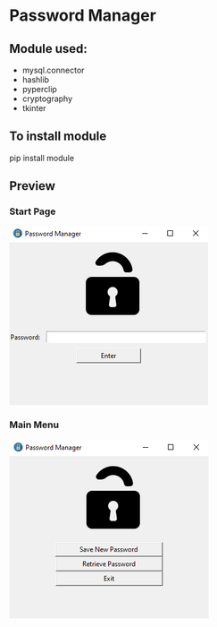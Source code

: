 # Password Manager #

## Module used: ##
* mysql.connector
* hashlib
* pyperclip
* cryptography
* tkinter

## To install module ##
pip install module

## Preview ##
### Start Page ###
![](StartPage.png)

### Main Menu ###
![](MainMenu.png)
